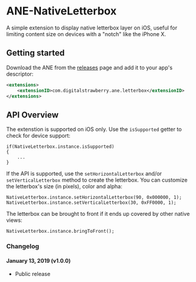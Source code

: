# ANE-NativeLetterbox

A simple extension to display native letterbox layer on iOS, useful for limiting content size on devices with a "notch" like the iPhone X.

## Getting started

Download the ANE from the [releases](../../releases/) page and add it to your app's descriptor:

```xml
<extensions>
    <extensionID>com.digitalstrawberry.ane.letterbox</extensionID>
</extensions>
```

## API Overview

The extenstion is supported on iOS only. Use the `isSupported` getter to check for device support:

```as3
if(NativeLetterbox.instance.isSupported)
{
    ...
}
```

If the API is supported, use the `setHorizontalLetterbox` and/or `setVerticalLetterbox` method to create the letterbox. You can customize the letterbox's size (in pixels), color and alpha:

```as3
NativeLetterbox.instance.setHorizontalLetterbox(90, 0x000000, 1);
NativeLetterbox.instance.setVerticalLetterbox(30, 0xFF0000, 1);
```

The letterbox can be brought to front if it ends up covered by other native views:

```as3
NativeLetterbox.instance.bringToFront();
```

### Changelog

#### January 13, 2019 (v1.0.0)

* Public release